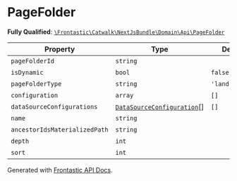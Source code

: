 #  PageFolder

**Fully Qualified**: [`\Frontastic\Catwalk\NextJsBundle\Domain\Api\PageFolder`](../../../../../src/php/NextJsBundle/Domain/Api/PageFolder.php)

Property|Type|Default|Required|Description
--------|----|-------|--------|-----------
`pageFolderId` | `string` |  | *Yes* | 
`isDynamic` | `bool` | `false` | *Yes* | 
`pageFolderType` | `string` | `'landingpage'` | *Yes* | 
`configuration` | `array` | `[]` | *Yes* | 
`dataSourceConfigurations` | [`DataSourceConfiguration`](DataSourceConfiguration.md)[] | `[]` | *Yes* | 
`name` | `string` |  | - | 
`ancestorIdsMaterializedPath` | `string` |  | *Yes* | 
`depth` | `int` |  | - | 
`sort` | `int` |  | *Yes* | 

Generated with [Frontastic API Docs](https://github.com/FrontasticGmbH/apidocs).
